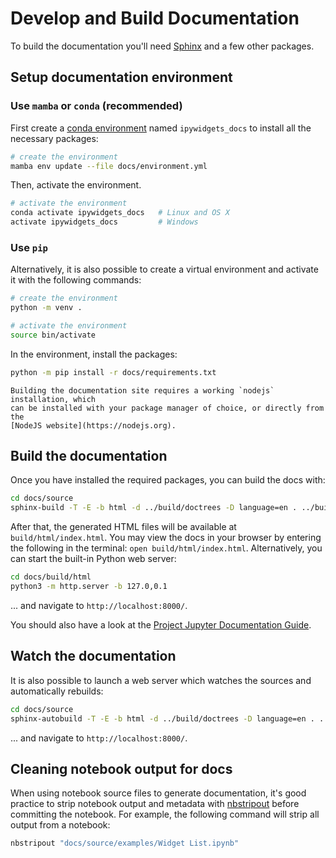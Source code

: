 # Develop and Build Documentation

To build the documentation you'll need [Sphinx](https://www.sphinx-doc.org)
and a few other packages.

## Setup documentation environment

### Use `mamba` or `conda` (recommended)

First create a [conda environment](https://conda.pydata.org/docs/using/envs.html#use-environment-from-file) named `ipywidgets_docs` to install all the necessary packages:

```bash
# create the environment
mamba env update --file docs/environment.yml
```

Then, activate the environment.

```bash
# activate the environment
conda activate ipywidgets_docs   # Linux and OS X
activate ipywidgets_docs         # Windows
```

### Use `pip`

Alternatively, it is also possible to create a virtual environment and activate it with the following commands:

```bash
# create the environment
python -m venv .

# activate the environment
source bin/activate
```

In the environment, install the packages:

```bash
python -m pip install -r docs/requirements.txt
```

```{hint}
Building the documentation site requires a working `nodejs` installation, which
can be installed with your package manager of choice, or directly from the
[NodeJS website](https://nodejs.org).
```

## Build the documentation

Once you have installed the required packages, you can build the docs with:

```bash
cd docs/source
sphinx-build -T -E -b html -d ../build/doctrees -D language=en . ../build/html
```

After that, the generated HTML files will be available at
`build/html/index.html`. You may view the docs in your browser by entering
the following in the terminal: `open build/html/index.html`. Alternatively,
you can start the built-in Python web server:

```bash
cd docs/build/html
python3 -m http.server -b 127.0,0.1
```

... and navigate to `http://localhost:8000/`.

You should also have a look at the [Project Jupyter Documentation Guide](https://jupyter.readthedocs.io/en/latest/contrib_docs).

## Watch the documentation

It is also possible to launch a web server which watches the sources and automatically
rebuilds:

```bash
cd docs/source
sphinx-autobuild -T -E -b html -d ../build/doctrees -D language=en . ../build/html
```

... and navigate to `http://localhost:8000/`.

## Cleaning notebook output for docs

When using notebook source files to generate documentation, it's good practice to strip
notebook output and metadata with [nbstripout](https://github.com/kynan/nbstripout)
before committing the notebook. For example, the following command will strip
all output from a notebook:

```bash
nbstripout "docs/source/examples/Widget List.ipynb"
```
